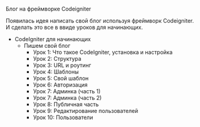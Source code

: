 Блог на фреймворке Codeigniter

Появилась идея написать свой блог используя фреймворк Codeigniter. И сделать это все в ввиде уроков для начинающих.

<ul>
	<li>CodeIgniter для начинающих
		<ul>
			<li>Пишем свой блог
				<ul>
					<li>Урок 1: Что такое CodeIgniter, установка и настройка</li>
					<li>Урок 2: Структура</li>
					<li>Урок 3: URL и роутинг</li>
					<li>Урок 4: Шаблоны</li>
					<li>Урок 5: Свой шаблон</li>
					<li>Урок 6: Авторизация</li>
					<li>Урок 7: Админка (часть 1)</li>
					<li>Урок 7: Админка (часть 2)</li>
					<li>Урок 8: Публичная часть</li>
					<li>Урок 9: Редактирование пользователей</li>
					<li>Урок 10: Пользователи</li>
				</ul>
			</li>
		</ul>
	</li>
</ul>

